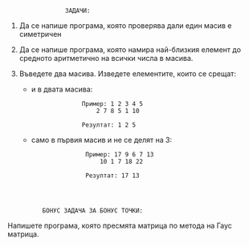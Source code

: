 				    ЗАДАЧИ:

1. Да се напише програма, която проверява дали един масив е симетричен

2. Да се напише програма, която намира най-близкия елемент до средното аритметично на всички числа в масива.

3. Въведете два масива. Изведете елементите, които се срещат:
	- и в двата масива: 


						Пример: 1 2 3 4 5  
							2 7 8 5 1 10

						Резултат: 1 2 5

   - само в първия масив и не се делят на 3:
	
						Пример: 17 9 6 7 13	
							10 1 7 18 22

						Резултат: 17 13




			БОНУС ЗАДАЧА ЗА БОНУС ТОЧКИ:

Напишете прoграма, която пресмята матрица по метода на Гаус матрица.
